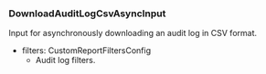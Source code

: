 ### DownloadAuditLogCsvAsyncInput
Input for asynchronously downloading an audit log in CSV format.

- filters: CustomReportFiltersConfig
  - Audit log filters.
